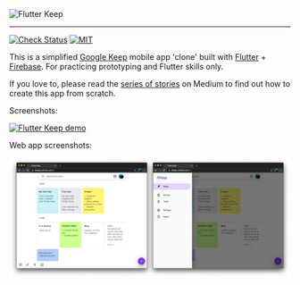 <img src='artworks/flt_keep.svg' width='150' alt="Flutter Keep">

---

[![Check Status][check-badge]][check-link]
[![MIT][license-badge]][license]

This is a simplified [Google Keep] mobile app 'clone' built with [Flutter] + [Firebase]. For practicing prototyping and Flutter skills only.

If you love to, please read the [series of stories] on Medium to find out how to create this app from scratch.

Screenshots:

[![Flutter Keep demo](artworks/fltkeep_screenshots.jpg)](https://youtu.be/GXNXodzgbcM)

Web app screenshots:

[![web app screenshots](artworks/web-screenshots.jpg)][web app]

[web app]: https://fltkeep.xinthink.com
[Flutter]: https://flutter.dev
[Firebase]: https://firebase.google.com/
[Google Keep]: https://www.google.com/keep/
[check-badge]: https://github.com/xinthink/flutter-keep/workflows/check/badge.svg
[check-link]: https://github.com/xinthink/flutter-keep/actions?query=workflow%3Acheck
[license-badge]: https://img.shields.io/github/license/xinthink/flutter-keep
[license]: https://github.com/xinthink/flutter-keep/blob/master/COPYING
[series of stories]: https://medium.com/flutter-community/build-a-note-taking-app-with-flutter-firebase-part-i-53816e7a3788
